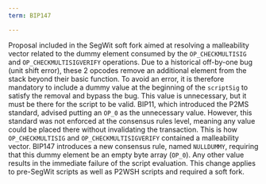 ```yaml
---
term: BIP147

---
```

Proposal included in the SegWit soft fork aimed at resolving a malleability vector related to the dummy element consumed by the `OP_CHECKMULTISIG` and `OP_CHECKMULTISIGVERIFY` operations. Due to a historical off-by-one bug (unit shift error), these 2 opcodes remove an additional element from the stack beyond their basic function. To avoid an error, it is therefore mandatory to include a dummy value at the beginning of the `scriptSig` to satisfy the removal and bypass the bug. This value is unnecessary, but it must be there for the script to be valid. BIP11, which introduced the P2MS standard, advised putting an `OP_0` as the unnecessary value. However, this standard was not enforced at the consensus rules level, meaning any value could be placed there without invalidating the transaction. This is how `OP_CHECKMULTISIG` and `OP_CHECKMULTISIGVERIFY` contained a malleability vector. BIP147 introduces a new consensus rule, named `NULLDUMMY`, requiring that this dummy element be an empty byte array (`OP_0`). Any other value results in the immediate failure of the script evaluation. This change applies to pre-SegWit scripts as well as P2WSH scripts and required a soft fork.